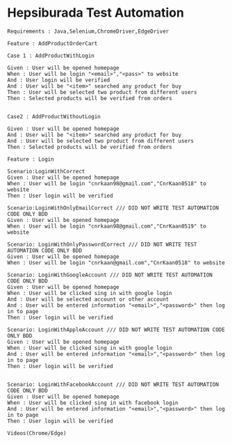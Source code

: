 # Hepsiburada Test Automation

    Requirements : Java,Selenium,ChromeDriver,EdgeDriver

    Feature : AddProductOrderCart

    Case 1 : AddProductWithLogin

    Given : User will be opened homepage
    When : User will be login "<email>","<pass>" to website
    And : User login will be verified
    And : User will be "<item>" searched any product for buy
    Then : User will be selected two product from different users
    Then : Selected products will be verified from orders


    Case2 : AddProductWithoutLogin
    
    Given : User will be opened homepage
    And : User will be "<item>" searched any product for buy
    And : User will be selected two product from different users
    Then : Selected products will be verified from orders
 
    Feature : Login  
    
    Scenario:LoginWithCorrect
    Given : User will be opened homepage
    When : User will be login "cnrkaan98@gmail.com","CnrKaan0518" to website
    Then : User login will be verified

    Scenario:LoginWithOnlyEmailCorrect /// DID NOT WRITE TEST AUTOMATION CODE ONLY BDD
    Given : User will be opened homepage
    When : User will be login "cnrkaan98@gmail.com","CnrKaan0519" to website

    Scenario: LoginWithOnlyPasswordCorrect /// DID NOT WRITE TEST AUTOMATION CODE ONLY BDD
    Given : User will be opened homepage
    When : User will be login "cnrkaan@gmail.com","CnrKaan0518" to website
 
    Scenario: LoginWithGoogleAccount /// DID NOT WRITE TEST AUTOMATION CODE ONLY BDD
    Given : User will be opened homepage
    When : User will be clicked sing in with google login
    And : User will be selected account or other account
    And : User will be entered information "<email>","<password>" then log in to page
    Then : User login will be verified

    Scenario: LoginWithAppleAccount /// DID NOT WRITE TEST AUTOMATION CODE ONLY BDD
    Given : User will be opened homepage
    When : User will be clicked sing in with google login
    And : User will be entered information "<email>","<password>" then log in to page
    Then : User login will be verified

  
    Scenario: LoginWithFacebookAccount /// DID NOT WRITE TEST AUTOMATION CODE ONLY BDD
    Given : User will be opened homepage
    When : User will be clicked sing in with facebook login
    And : User will be entered information "<email>","<password>" then log in to page
    Then : User login will be verified
 
    Videos(Chrome/Edge)
    
    
  
  
  
  

  
  
